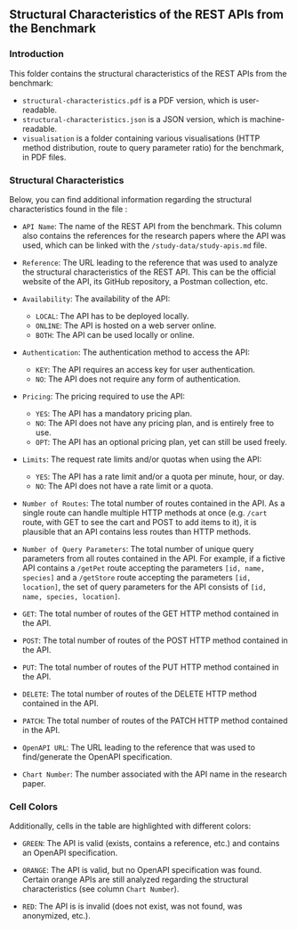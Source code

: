 ## Structural Characteristics of the REST APIs from the Benchmark

### Introduction

This folder contains the structural characteristics of the REST APIs from the benchmark:

- `structural-characteristics.pdf` is a PDF version, which is user-readable.
- `structural-characteristics.json` is a JSON version, which is machine-readable.
- `visualisation` is a folder containing various visualisations (HTTP method distribution, route to query parameter ratio) for the benchmark, in PDF files.

### Structural Characteristics

Below, you can find additional information regarding the structural characteristics found in the file :

- `API Name`: The name of the REST API from the benchmark. This column also contains the references for the research papers where the API was used, which can be linked with the `/study-data/study-apis.md` file.

- `Reference`: The URL leading to the reference that was used to analyze the structural characteristics of the REST API. This can be the official website of the API, its GitHub repository, a Postman collection, etc.

- `Availability`: The availability of the API:
    - `LOCAL`: The API has to be deployed locally.
    - `ONLINE`: The API is hosted on a web server online.
    - `BOTH`: The API can be used locally or online.

- `Authentication`: The authentication method to access the API:
    - `KEY`: The API requires an access key for user authentication.
    - `NO`: The API does not require any form of authentication.

- `Pricing`: The pricing required to use the API:
    - `YES`: The API has a mandatory pricing plan.
    - `NO`: The API does not have any pricing plan, and is entirely free to use.
    - `OPT`: The API has an optional pricing plan, yet can still be used freely.

- `Limits`: The request rate limits and/or quotas when using the API:
    - `YES`: The API has a rate limit and/or a quota per minute, hour, or day.
    - `NO`: The API does not have a rate limit or a quota.

- `Number of Routes`: The total number of routes contained in the API. As a single route can handle multiple HTTP methods at once (e.g. `/cart` route, with GET to see the cart and POST to add items to it), it is plausible that an API contains less routes than HTTP methods.

- `Number of Query Parameters`: The total number of unique query parameters from all routes contained in the API. For example, if a fictive API contains a `/getPet` route accepting the parameters `[id, name, species]` and a `/getStore` route accepting the parameters `[id, location]`, the set of query parameters for the API consists of `[id, name, species, location]`.

- `GET`: The total number of routes of the GET HTTP method contained in the API.

- `POST`: The total number of routes of the POST HTTP method contained in the API.

- `PUT`: The total number of routes of the PUT HTTP method contained in the API.

- `DELETE`: The total number of routes of the DELETE HTTP method contained in the API.

- `PATCH`: The total number of routes of the PATCH HTTP method contained in the API.

- `OpenAPI URL`: The URL leading to the reference that was used to find/generate the OpenAPI specification.

- `Chart Number`: The number associated with the API name in the research paper.

### Cell Colors

Additionally, cells in the table are highlighted with different colors:

- `GREEN`: The API is valid (exists, contains a reference, etc.) and contains an OpenAPI specification.

- `ORANGE`: The API is valid, but no OpenAPI specification was found. Certain orange APIs are still analyzed regarding the structural characteristics (see column `Chart Number`).

- `RED`: The API is is invalid (does not exist, was not found, was anonymized, etc.).
